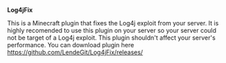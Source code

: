**Log4jFix**

This is a Minecraft plugin that fixes the Log4j exploit from your server. It is highly recomended to use this plugin on your server so your server could not be target of a Log4j exploit. This plugin shouldn't affect your server's performance. You can download plugin here https://github.com/LendeGit/Log4jFix/releases/
